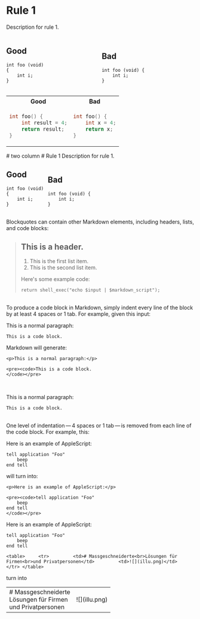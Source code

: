 # Rule 1
Description for rule 1.

<div style="width:100%;">
    <div style="display: inline-block; width:50%;"">
        <h2>Good</h2>
        <pre><code class="language-c">int foo (void) 
{
    int i;
}
</code></pre>
    </div>
    <div style="display: inline-block; width:45%;">
        <h2>Bad</h2>
        <pre><code class="language-c">int foo (void) {
    int i;
}
</code></pre>
    </div>
</div>

<table>
<tr>
<th> Good </th>
<th> Bad </th>
</tr>
<tr>
<td>

```c++
int foo() {
    int result = 4;
    return result;
}
```

</td>
<td>

```c++
int foo() { 
    int x = 4;
    return x;
}
```

</td>
</tr>
</table>
# two column
# Rule 1
Description for rule 1.

<div style="-webkit-column-count: 2; -moz-column-count: 2; column-count: 2; -webkit-column-rule: 1px dotted #e0e0e0; -moz-column-rule: 1px dotted #e0e0e0; column-rule: 1px dotted #e0e0e0;">
    <div style="display: inline-block;">
        <h2>Good</h2>
        <pre><code class="language-c">int foo (void) 
{
    int i;
}
</code></pre>
    </div>
    <div style="display: inline-block;">
        <h2>Bad</h2>
        <pre><code class="language-c">int foo (void) {
    int i;
}
</code></pre>
    </div>
</div>

Blockquotes can contain other Markdown elements, including headers, lists, and code blocks:

> ## This is a header.
> 
> 1.   This is the first list item.
> 2.   This is the second list item.
> 
> Here's some example code:
> 
>     return shell_exec("echo $input | $markdown_script");

<br>
To produce a code block in Markdown, simply indent every line of the block by at least 4 spaces or 1 tab. For example, given this input:

This is a normal paragraph:

    This is a code block.

Markdown will generate:

```
<p>This is a normal paragraph:</p>

<pre><code>This is a code block.
</code></pre>
```
<br>

<p>This is a normal paragraph:</p>

<pre><code>This is a code block.
</code></pre>
<br>
One level of indentation — 4 spaces or 1 tab — is removed from each line of the code block. For example, this:

Here is an example of AppleScript:

    tell application "Foo"
        beep
    end tell

will turn into:
```
<p>Here is an example of AppleScript:</p>

<pre><code>tell application "Foo"
    beep
end tell
</code></pre>
```

<p>Here is an example of AppleScript:</p>

<pre><code>tell application "Foo"
    beep
end tell
</code></pre>

```
<table>     <tr>         <td># Massgeschneiderte<br>Lösungen für Firmen<br>und Privatpersonen</td>         <td>![](illu.png)</td>     </tr> </table>
```
turn into
<table>     <tr>         <td># Massgeschneiderte<br>Lösungen für Firmen<br>und Privatpersonen</td>         <td>![](illu.png)</td>     </tr> </table>
